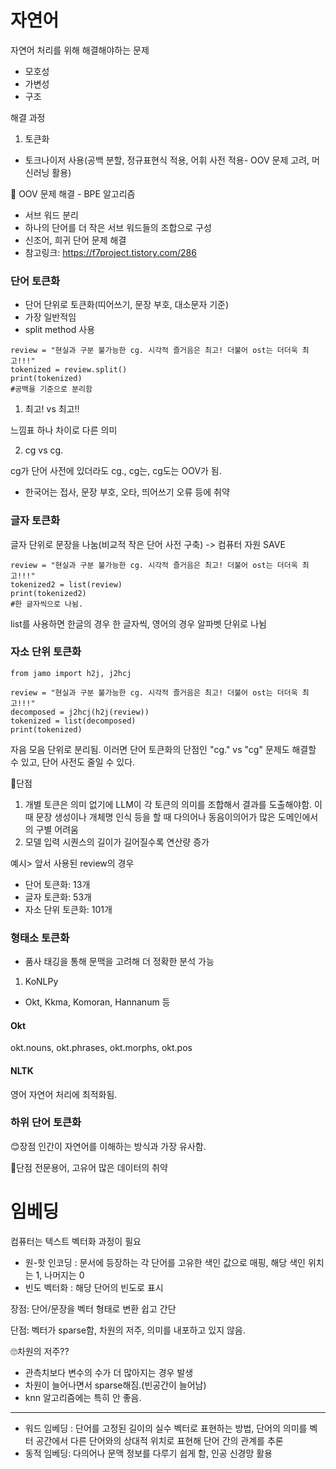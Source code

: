 # 자연어
자연어 처리를 위해 해결해야하는 문제
- 모호성
- 가변성
- 구조

해결 과정
1. 토큰화
- 토크나이저 사용(공백 분할, 정규표현식 적용, 어휘 사전 적용- OOV 문제 고려, 머신러닝 활용)

🤩 OOV 문제 해결 - BPE 알고리즘
- 서브 워드 분리
- 하나의 단어를 더 작은 서브 워드들의 조합으로 구성
- 신조어, 희귀 단어 문제 해결
- 참고링크: https://f7project.tistory.com/286

### 단어 토큰화
- 단어 단위로 토큰화(띠어쓰기, 문장 부호, 대소문자 기준)
- 가장 일반적임
- split method 사용
```
review = "현실과 구분 불가능한 cg. 시각적 즐거음은 최고! 더불어 ost는 더더욱 최고!!!"
tokenized = review.split()
print(tokenized)
#공백을 기준으로 분리함
```
1. 최고! vs 최고!!

느낌표 하나 차이로 다른 의미

2. cg vs cg.

cg가 단어 사전에 있더라도 cg., cg는, cg도는 OOV가 됨.
- 한국어는 접사, 문장 부호, 오타, 띄어쓰기 오류 등에 취약

### 글자 토큰화
글자 단위로 문장을 나눔(비교적 작은 단어 사전 구축) -> 컴퓨터 자원 SAVE

```
review = "현실과 구분 불가능한 cg. 시각적 즐거음은 최고! 더불어 ost는 더더욱 최고!!!"
tokenized2 = list(review)
print(tokenized2)
#한 글자씩으로 나뉨.
```
list를 사용하면 한글의 경우 한 글자씩, 영어의 경우 알파벳 단위로 나뉨

### 자소 단위 토큰화

```
from jamo import h2j, j2hcj

review = "현실과 구분 불가능한 cg. 시각적 즐거음은 최고! 더불어 ost는 더더욱 최고!!!"
decomposed = j2hcj(h2j(review))
tokenized = list(decomposed)
print(tokenized)
```
자음 모음 단위로 분리됨.
이러면 단어 토큰화의 단점인 "cg." vs "cg" 문제도 해결할 수 있고, 단어 사전도 줄일 수 있다. 

🤨단점
1. 개별 토큰은 의미 없기에 LLM이 각 토큰의 의미를 조합해서 결과를 도출해야함. 이 때 문장 생성이나 개체명 인식 등을 할 때 다의어나 동음이의어가 많은 도메인에서의 구별 어려움
2. 모델 입력 시퀀스의 길이가 길어질수록 연산량 증가

예시> 앞서 사용된 review의 경우
- 단어 토큰화: 13개
- 글자 토큰화: 53개
- 자소 단위 토큰화: 101개

### 형태소 토큰화
- 품사 태깅을 통해 문맥을 고려해 더 정확한 분석 가능
1. KoNLPy
- Okt, Kkma, Komoran, Hannanum 등
#### Okt
okt.nouns, okt.phrases, okt.morphs, okt.pos
#### NLTK
영어 자연어 처리에 최적화됨.

### 하위 단어 토큰화
😊장점
인간이 자연어를 이해하는 방식과 가장 유사함.

🤨단점
전문용어, 고유어 많은 데이터의 취약

# 임베딩
컴퓨터는 텍스트 벡터화 과정이 필요
- 원-핫 인코딩
: 문서에 등장하는 각 단어를 고유한 색인 값으로 매핑, 해당 색인 위치는 1, 나머지는 0
- 빈도 벡터화
: 해당 단어의 빈도로 표시

장점: 단어/문장을 벡터 형태로 변환 쉽고 간단

단점: 벡터가 sparse함, 차원의 저주, 의미를 내포하고 있지 않음.

🙄차원의 저주??
- 관측치보다 변수의 수가 더 많아지는 경우 발생
- 차원이 늘어나면서 sparse해짐.(빈공간이 늘어남)
- knn 알고리즘에는 특히 안 좋음.
---
- 워드 임베딩
: 단어를 고정된 길이의 실수 벡터로 표현하는 방법, 단어의 의미를 벡터 공간에서 다른 단어와의 상대적 위치로 표현해 단어 간의 관계를 추론
- 동적 임베딩: 다의어나 문맥 정보를 다루기 쉽게 함, 인공 신경망 활용
